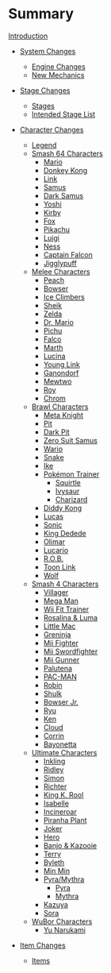 # Summary

[Introduction](Readme.md)

- [System Changes]()
  - [Engine Changes](./system/engine.md)
  - [New Mechanics](./system/mechanics.md)

- [Stage Changes]()
  - [Stages](./stages.md)
  - [Intended Stage List](./stages/stage_list.md)

- [Character Changes]()
  - [Legend](./characters/legend.md)
  - [Smash 64 Characters]()
    - [Mario](./characters/64/mario.md)
    - [Donkey Kong](./characters/64/donkey.md)
    - [Link](./characters/64/link.md)
    - [Samus](./characters/64/samus.md)
    - [Dark Samus](./characters/64/samusd.md)
    - [Yoshi](./characters/64/yoshi.md)
    - [Kirby](./characters/64/kirby.md)
    - [Fox](./characters/64/fox.md)
    - [Pikachu](./characters/64/pikachu.md)
    - [Luigi](./characters/64/luigi.md)
    - [Ness](./characters/64/ness.md)
    - [Captain Falcon](./characters/64/captain.md)
    - [Jigglypuff](./characters/64/purin.md)
  - [Melee Characters]()
    - [Peach](./characters/melee/peach.md)
    - [Bowser](./characters/melee/bowser.md)
    - [Ice Climbers](./characters/melee/iceclimbers.md)
    - [Sheik](./characters/melee/sheik.md)
    - [Zelda](./characters/melee/zelda.md)
    - [Dr. Mario](./characters/melee/mariod.md)
    - [Pichu](./characters/melee/pichu.md)
    - [Falco](./characters/melee/falco.md)
    - [Marth](./characters/melee/marth.md)
    - [Lucina](./characters/melee/lucina.md)
    - [Young Link](./characters/melee/younglink.md)
    - [Ganondorf](./characters/melee/ganondorf.md)
    - [Mewtwo](./characters/melee/mewtwo.md)
    - [Roy](./characters/melee/roy.md)
    - [Chrom](./characters/melee/chrom.md)
  - [Brawl Characters]()
    - [Meta Knight](./characters/brawl/metaknight.md)
    - [Pit](./characters/brawl/pit.md)
    - [Dark Pit](./characters/brawl/pitb.md)
    - [Zero Suit Samus](./characters/brawl/szerosuit.md)
    - [Wario](./characters/brawl/wario.md)
    - [Snake](./characters/brawl/snake.md)
    - [Ike](./characters/brawl/ike.md)
    - [Pokémon Trainer](./characters/brawl/ptrainer.md)
      - [Squirtle](./characters/brawl/pzenigame.md)
      - [Ivysaur](./characters/brawl/pfushigisou.md)
      - [Charizard](./characters/brawl/plizardon.md)
    - [Diddy Kong](./characters/brawl/diddy.md)
    - [Lucas](./characters/brawl/lucas.md)
    - [Sonic](./characters/brawl/sonic.md)
    - [King Dedede](./characters/brawl/dedede.md)
    - [Olimar](./characters/brawl/pikmin.md)
    - [Lucario](./characters/brawl/lucario.md)
    - [R.O.B.](./characters/brawl/robot.md)
    - [Toon Link](./characters/brawl/toonlink.md)
    - [Wolf](./characters/brawl/wolf.md)
  - [Smash 4 Characters]()
    - [Villager](./characters/smash4/villager.md)
    - [Mega Man](./characters/smash4/rockman.md)
    - [Wii Fit Trainer](./characters/smash4/wiifit.md)
    - [Rosalina & Luma](./characters/smash4/rosetta.md)
    - [Little Mac](./characters/smash4/littlemac.md)
    - [Greninja](./characters/smash4/greninja.md)
    - [Mii Fighter](./characters/smash4/miifighter.md)
    - [Mii Swordfighter](./characters/smash4/miiswordsman.md)
    - [Mii Gunner](./characters/smash4/miigunner.md)
    - [Palutena](./characters/smash4/palutena.md)
    - [PAC-MAN](./characters/smash4/pacman.md)
    - [Robin](./characters/smash4/reflet.md)
    - [Shulk](./characters/smash4/shulk.md)
    - [Bowser Jr.](./characters/smash4/koopajr.md)
    - [Ryu](./characters/smash4/ryu.md)
    - [Ken](./characters/smash4/ken.md)
    - [Cloud](./characters/smash4/cloud.md)
    - [Corrin](./characters/smash4/kamui.md)
    - [Bayonetta](./characters/smash4/bayonetta.md)
  - [Ultimate Characters]()
    - [Inkling](./characters/ultimate/inkling.md)
    - [Ridley](./characters/ultimate/ridley.md)
    - [Simon](./characters/ultimate/simon.md)
    - [Richter](./characters/ultimate/richter.md)
    - [King K. Rool](./characters/ultimate/krool.md)
    - [Isabelle](./characters/ultimate/shizue.md)
    - [Incineroar](./characters/ultimate/gaogaen.md)
    - [Piranha Plant](./characters/ultimate/packun.md)
    - [Joker](./characters/ultimate/jack.md)
    - [Hero](./characters/ultimate/brave.md)
    - [Banjo & Kazooie](./characters/ultimate/buddy.md)
    - [Terry](./characters/ultimate/dolly.md)
    - [Byleth](./characters/ultimate/master.md)
    - [Min Min](./characters/ultimate/tantan.md)
    - [Pyra/Mythra](./characters/ultimate/element.md)
      - [Pyra](./characters/ultimate/eflame.md)
      - [Mythra](./characters/ultimate/elight.md)
    - [Kazuya](./characters/ultimate/demon.md)
    - [Sora](./characters/ultimate/trail.md)
  - [WuBor Characters]()
    - [Yu Narukami](./characters/wubor/narukami.md)
- [Item Changes]()
  - [Items](./items/items.md)